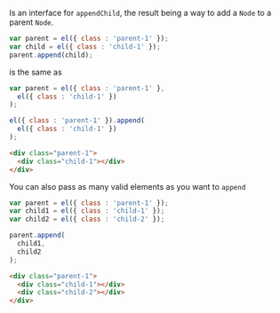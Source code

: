 Is an interface for `appendChild`, the result being a way to add a `Node` to a parent `Node`.

```javascript
var parent = el({ class : 'parent-1' });
var child = el({ class : 'child-1' });
parent.append(child);
```

is the same as

```javascript
var parent = el({ class : 'parent-1' },
  el({ class : 'child-1' })
);
```

```javascript
el({ class : 'parent-1' }).append(
  el({ class : 'child-1' })
);
```

```HTML
<div class="parent-1">
  <div class="child-1"></div>
</div>
```

You can also pass as many valid elements as you want to `append`

```javascript
var parent = el({ class : 'parent-1' });
var child1 = el({ class : 'child-1' });
var child2 = el({ class : 'child-2' });

parent.append(
  child1,
  child2
);
```

```HTML
<div class="parent-1">
  <div class="child-1"></div>
  <div class="child-2"></div>
</div>
```
